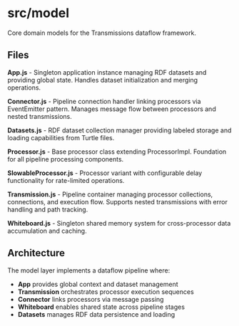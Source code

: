 # src/model

Core domain models for the Transmissions dataflow framework.

## Files

**App.js** - Singleton application instance managing RDF datasets and providing global state. Handles dataset initialization and merging operations.

**Connector.js** - Pipeline connection handler linking processors via EventEmitter pattern. Manages message flow between processors and nested transmissions.

**Datasets.js** - RDF dataset collection manager providing labeled storage and loading capabilities from Turtle files.

**Processor.js** - Base processor class extending ProcessorImpl. Foundation for all pipeline processing components.

**SlowableProcessor.js** - Processor variant with configurable delay functionality for rate-limited operations.

**Transmission.js** - Pipeline container managing processor collections, connections, and execution flow. Supports nested transmissions with error handling and path tracking.

**Whiteboard.js** - Singleton shared memory system for cross-processor data accumulation and caching.

## Architecture

The model layer implements a dataflow pipeline where:
- **App** provides global context and dataset management
- **Transmission** orchestrates processor execution sequences  
- **Connector** links processors via message passing
- **Whiteboard** enables shared state across pipeline stages
- **Datasets** manages RDF data persistence and loading
